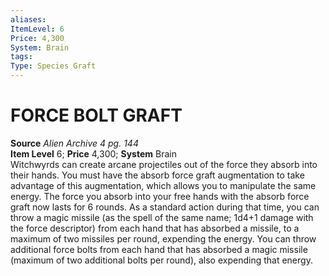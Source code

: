 ```yaml
---
aliases: 
ItemLevel: 6
Price: 4,300
System: Brain
tags: 
Type: Species Graft
---
```

# FORCE BOLT GRAFT
**Source** _Alien Archive 4 pg. 144_  
**Item Level** 6; **Price** 4,300; **System** Brain  
Witchwyrds can create arcane projectiles out of the force they absorb into their hands. You must have the absorb force graft augmentation to take advantage of this augmentation, which allows you to manipulate the same energy. The force you absorb into your free hands with the absorb force graft now lasts for 6 rounds. As a standard action during that time, you can throw a magic missile (as the spell of the same name; 1d4+1 damage with the force descriptor) from each hand that has absorbed a missile, to a maximum of two missiles per round, expending the energy. You can throw additional force bolts from each hand that has absorbed a magic missile (maximum of two additional bolts per round), also expending that energy.
